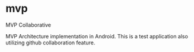 # mvp
MVP Collaborative

MVP Architecture implementation in Android.
This is a test application also utilizing github collaboration feature.
